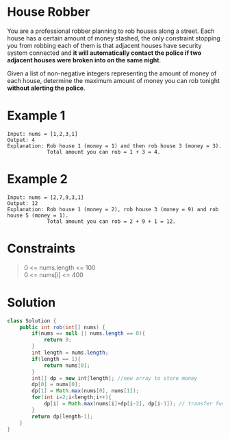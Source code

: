 # House Robber

You are a professional robber planning to rob houses along a street. Each house has a certain amount of money stashed, the only constraint stopping you from robbing each of them is that adjacent houses have security system connected and **it will automatically contact the police if two adjacent houses were broken into on the same night**.

Given a list of non-negative integers representing the amount of money of each house, determine the maximum amount of money you can rob tonight **without alerting the police**.

# Example 1

```
Input: nums = [1,2,3,1]
Output: 4
Explanation: Rob house 1 (money = 1) and then rob house 3 (money = 3).
             Total amount you can rob = 1 + 3 = 4.

```

# Example 2

```
Input: nums = [2,7,9,3,1]
Output: 12
Explanation: Rob house 1 (money = 2), rob house 3 (money = 9) and rob house 5 (money = 1).
             Total amount you can rob = 2 + 9 + 1 = 12.
```

# Constraints

>0 <= nums.length <= 100 \
>0 <= nums[i] <= 400


# Solution

```java
class Solution {
    public int rob(int[] nums) {
        if(nums == null || nums.length == 0){
            return 0;
        }
        int length = nums.length;
        if(length == 1){
            return nums[0];
        }
        int[] dp = new int[length]; //new array to store money
        dp[0] = nums[0];
        dp[1] = Math.max(nums[0], nums[1]);
        for(int i=2;i<length;i++){
            dp[i] = Math.max(nums[i]+dp[i-2], dp[i-1]); // transfer function
        }
        return dp[length-1];
    }
}
```